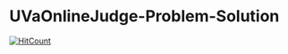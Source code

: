 # UVaOnlineJudge-Problem-Solution
[![HitCount](http://hits.dwyl.io/{username}/{project}.svg)](http://hits.dwyl.io/{username}/{project})
